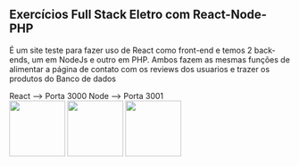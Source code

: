 <h2>Exercícios Full Stack Eletro com React-Node-PHP</h2>
<p>É um site teste para fazer uso de React como front-end e temos 2 back-ends, um em NodeJs e outro em PHP. Ambos fazem as mesmas funções de alimentar a página de contato com os reviews dos usuarios e trazer os produtos do Banco de dados</p>
React --> Porta 3000
Node --> Porta 3001

<div style="display:inline-block">
<img  width="100" src="https://cdn.auth0.com/blog/react-js/react.png" />
<img  width="100" src="https://upload.wikimedia.org/wikipedia/commons/thumb/d/d9/Node.js_logo.svg/1280px-Node.js_logo.svg.png" />
<img  width="100" src="https://logodownload.org/wp-content/uploads/2016/10/php-logo-1.png" />
</div>

